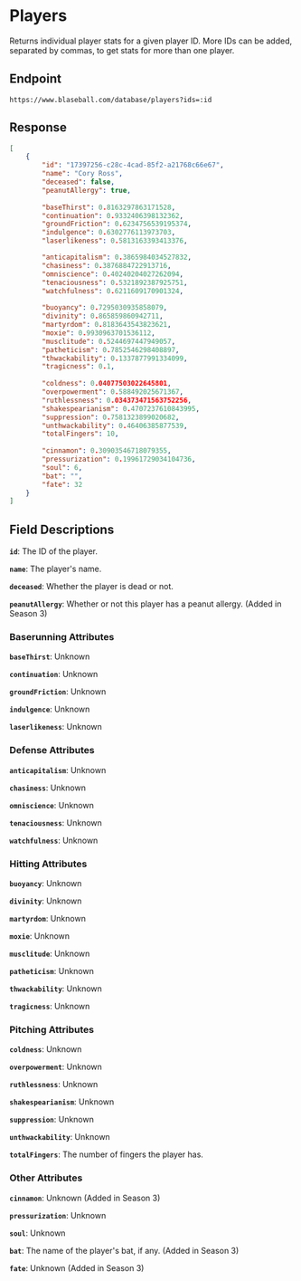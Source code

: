 # Players 

Returns individual player stats for a given player ID. More IDs can be added, separated by commas, to get stats for more than one player.

## Endpoint

`https://www.blaseball.com/database/players?ids=:id`

## Response

```json
[
    {
        "id": "17397256-c28c-4cad-85f2-a21768c66e67",
        "name": "Cory Ross",
        "deceased": false,
        "peanutAllergy": true,
        
        "baseThirst": 0.8163297863171528,
        "continuation": 0.9332406398132362,
        "groundFriction": 0.6234756539195374,
        "indulgence": 0.6302776113973703,
        "laserlikeness": 0.5813163393413376,

        "anticapitalism": 0.3865984034527832,
        "chasiness": 0.3876884722913716,
        "omniscience": 0.40240204027262094,
        "tenaciousness": 0.5321892387925751,
        "watchfulness": 0.6211609170901324,
        
        "buoyancy": 0.7295030935858079,
        "divinity": 0.865859860942711,
        "martyrdom": 0.8183643543823621,
        "moxie": 0.9930963701536112,
        "musclitude": 0.5244697447949057,
        "patheticism": 0.7852546298408897,
        "thwackability": 0.1337877991334099,
        "tragicness": 0.1,
        
        "coldness": 0.04077503022645801,
        "overpowerment": 0.588492025671367,
        "ruthlessness": 0.034373471563752256,
        "shakespearianism": 0.4707237610843995,
        "suppression": 0.7581323899020682,
        "unthwackability": 0.46406385877539,
        "totalFingers": 10,
        
        "cinnamon": 0.30903546718079355,
        "pressurization": 0.19961729034104736,
        "soul": 6,
        "bat": "",
        "fate": 32
    }
]
```

## Field Descriptions

**`id`**: The ID of the player.

**`name`**: The player's name.

**`deceased`**: Whether the player is dead or not.

**`peanutAllergy`**: Whether or not this player has a peanut allergy. (Added in Season 3)

### Baserunning Attributes

**`baseThirst`**: Unknown

**`continuation`**: Unknown

**`groundFriction`**: Unknown

**`indulgence`**: Unknown

**`laserlikeness`**: Unknown

### Defense Attributes

**`anticapitalism`**: Unknown

**`chasiness`**: Unknown

**`omniscience`**: Unknown

**`tenaciousness`**: Unknown

**`watchfulness`**: Unknown

### Hitting Attributes

**`buoyancy`**: Unknown

**`divinity`**: Unknown

**`martyrdom`**: Unknown

**`moxie`**: Unknown

**`musclitude`**: Unknown

**`patheticism`**: Unknown

**`thwackability`**: Unknown

**`tragicness`**: Unknown

### Pitching Attributes

**`coldness`**: Unknown

**`overpowerment`**: Unknown

**`ruthlessness`**: Unknown

**`shakespearianism`**: Unknown

**`suppression`**: Unknown

**`unthwackability`**: Unknown

**`totalFingers`**: The number of fingers the player has.

### Other Attributes

**`cinnamon`**: Unknown (Added in Season 3)

**`pressurization`**: Unknown

**`soul`**: Unknown

**`bat`**: The name of the player's bat, if any. (Added in Season 3)

**`fate`**: Unknown (Added in Season 3)